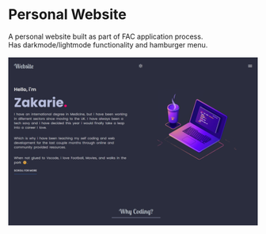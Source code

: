 # Personal Website
A personal website built as part of FAC application process.<br />
Has darkmode/lightmode functionality and hamburger menu.<br /><br />
![Webpage screenshot](https://github.com/zakkariyaa/project-gallery/blob/master/images/project6.png)
